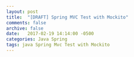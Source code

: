 ```yaml
---
layout: post
title:  "[DRAFT] Spring MVC Test with Mockito"
comments: false
archive: false
date:   2017-02-19 14:14:00 -0500
categories: Java Spring
tags: java Spring Mvc Test with Mockito
---
```



